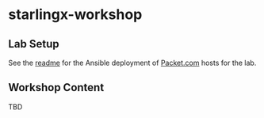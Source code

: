 # starlingx-workshop


## Lab Setup

See the [readme](ansible/README.md) for the Ansible deployment of [Packet.com](http://packet.com) hosts for the lab.

## Workshop Content

TBD